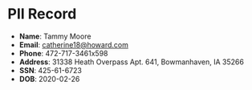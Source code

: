 # PII Record
- **Name**: Tammy Moore
- **Email**: catherine18@howard.com
- **Phone**: 472-717-3461x598
- **Address**: 31338 Heath Overpass Apt. 641, Bowmanhaven, IA 35266
- **SSN**: 425-61-6723
- **DOB**: 2020-02-26
